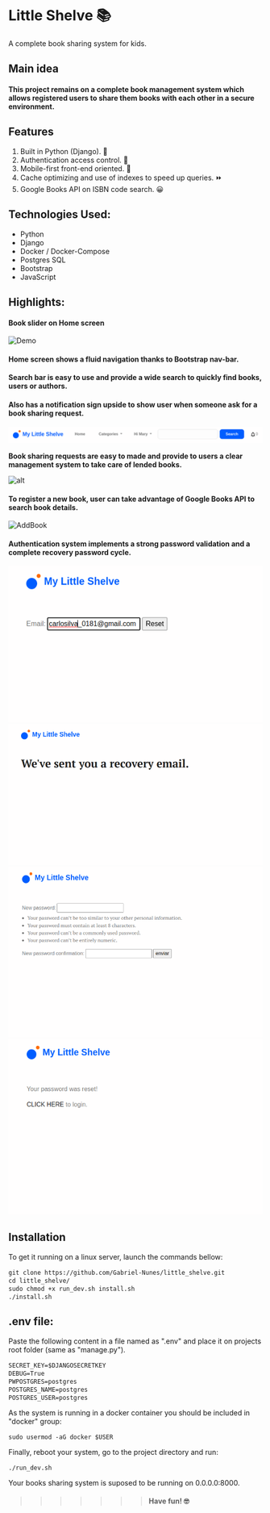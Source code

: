 
# Little Shelve 📚

A complete book sharing system for kids.

## Main idea

#### This project remains on a complete book management system which allows registered users to share them books with each other in a secure environment.

## Features
1. Built in Python (Django). 🐍
2. Authentication access control. 🔐
3. Mobile-first front-end oriented. 📱
4. Cache optimizing and use of indexes to speed up queries. ⏩
5. Google Books API on ISBN code search. 😀

## Technologies Used:
- Python
- Django
- Docker / Docker-Compose
- Postgres SQL
- Bootstrap
- JavaScript
    
## Highlights:

#### Book slider on Home screen

![Demo](screenshots/home.gif)

#### Home screen shows a fluid navigation thanks to Bootstrap nav-bar.
#### Search bar is easy to use and provide a wide search to quickly find books, users or authors.
#### Also has a notification sign upside to show user when someone ask for a book sharing request. 

![alt](screenshots/nav-bar.png)

**Book sharing requests are easy to made and provide to users a clear management system to take care of lended books.**

![alt](screenshots/share-request.gif)

#### To register a new book, user can take advantage of **Google Books API** to search book details.

![AddBook](screenshots/add-book.gif)

#### Authentication system implements a strong password validation and a complete recovery password cycle.

![alt](screenshots/reset-password-1.png)
![alt](screenshots/reset-password-2.png)
![alt](screenshots/reset-password-3.png)
![alt](screenshots/reset-password-4.png)


## Installation

To get it running on a linux server, launch the commands bellow:

    git clone https://github.com/Gabriel-Nunes/little_shelve.git
    cd little_shelve/
    sudo chmod +x run_dev.sh install.sh
    ./install.sh


## .env file:

Paste the following content in a file named as ".env" and place it on projects root folder (same as "manage.py").

    SECRET_KEY=$DJANGOSECRETKEY
    DEBUG=True
    PWPOSTGRES=postgres
    POSTGRES_NAME=postgres
    POSTGRES_USER=postgres

As the system is running in a docker container you should be included in "docker" group:
    
    sudo usermod -aG docker $USER

Finally, reboot your system, go to the project directory and run:

    ./run_dev.sh

Your books sharing system is suposed to be running on 0.0.0.0:8000.

>>>>>>> #### Have fun! 🤓

